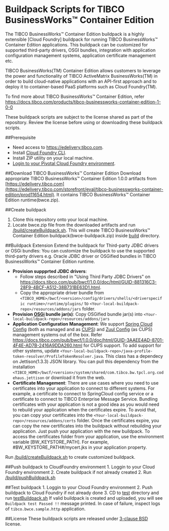 # Buildpack Scripts for TIBCO BusinessWorks™ Container Edition 
The TIBCO BusinessWorks™ Container Edition buildpack is a highly extensible [Cloud Foundry] buildpack for running TIBCO BusinessWorks™ Container Edition applications. This buildpack can be customized for supported third-party drivers, OSGI bundles, integration with application configuration management systems, application certificate management etc.

TIBCO BusinessWorks(TM) Container Edition allows customers to leverage the power and functionality of TIBCO ActiveMatrix BusinessWorks(TM) in order to build cloud-native applications with an API-first approach and to deploy it to container-based PaaS platforms such as Cloud Foundry(TM).

To find more about TIBCO BusinessWorks™ Container Edition, refer https://docs.tibco.com/products/tibco-businessworks-container-edition-1-0-0

These buildpack scripts are subject to the license shared as part of the repository. Review the license before using or downloading these buildpack scripts.

##Prerequisite
  * Need access to https://edelivery.tibco.com.
  * Install [Cloud Foundry CLI](https://docs.pivotal.io/pivotalcf/devguide/installcf/install-go-cli.html).
  * Install ZIP utility on your local machine.
  * [Login to your Pivotal Cloud Foundry environment](https://docs.pivotal.io/pivotalcf/devguide/installcf/whats-new-v6.html#login).
    
##Download TIBCO BusinessWorks™ Container Edition
Download appropriate TIBCO BusinessWorks™ Container Edition 1.0.0 artifacts from [https://edelivery.tibco.com](https://edelivery.tibco.com/storefront/eval/tibco-businessworks-container-edition/prod11654.html). It contains TIBCO BusinessWorks™ Container Edition runtime(bwce.zip).
     
##Create buildpack
   1. Clone this repository onto your local machine.
   2. Locate bwce.zip file from the downloaded artifacts and run [/build/createBuildpack.sh](/build/createBuildpack.sh). This will create TIBCO BusinessWorks™ Container Edition buildpack(bwce-buildpack.zip) inside [build](/build) directory.

##Buildpack Extension
Extend the buildpack for Third-party JDBC drivers or OSGi bundles: You can customize the buildpack to use the supported third-party drivers e.g. Oracle JDBC driver or OSGified bundles in TIBCO BusinessWorks™ Container Edition runtime.
* **Provision suppprted JDBC drivers**:
     * Follow steps described in "Using Third Party JDBC Drivers" on https://docs.tibco.com/pub/bwcf/1.0.0/doc/html/GUID-881316C3-28F9-4BCF-A512-38B731BE63D1.html.
     * Copy the appropriate driver bundle from `<TIBCO_HOME>/bwcf/<version>/config/drivers/shells/<driverspecific runtime>/runtime/plugins/` to  `<Your-local-buildpack-repo>/resources/addons/jars` folder. 
* **Provision [OSGi](https://www.osgi.org) bundle jar(s)**: Copy OSGified bundle jar(s) into `<Your-local-buildpack-repo>/resources/addons/jars`
* **Application Configuration Management**: We support [Spring Cloud Config](http://cloud.spring.io/spring-cloud-config/spring-cloud-config.html) (both as managed and as [CUPS](https://docs.cloudfoundry.org/devguide/services/user-provided.html)) and [Zuul Config](https://github.com/Confluex/Zuul/wiki) (as CUPS) management systems out of the box. Refer https://docs.tibco.com/pub/bwcf/1.0.0/doc/html/GUID-3AAEE4AD-8701-4F4E-AD7B-2416A9DDA260.html for CUPS support. To add support for other systems, update `<Your-local-buildpack-repo>/java-profile-token-resolver/ProfileTokenResolver.java`. This class has a dependecy on Jettison(1.3.3) JSON library. You can pull this dependency from the installation `<TIBCO_HOME>/bwcf/<version>/system/shared/com.tibco.bw.tpcl.org.codehaus.jettison` or download it from the web.
* **Certificate Management**: There are use cases where you need to use certificates into your application to connect to different systems. For example, a certificate to connect to SpringCloud config service or a certificate to connect to TIBCO Enterprise Message Service. Bundling certificates with your application is not a good idea as you would need to rebuild your application when the certificates expire. To avoid that, you can copy your certificates into the `<Your-local-buildpack-repo>/resources/addons/certs` folder. Once the certificates expire, you can copy the new certificates into the buildpack without rebuilding your application. Just push your application with the new buildpack. To access the certificates folder from your application, use the environment variable [BW_KEYSTORE_PATH]. For example, #BW_KEYSTORE_PATH#/mycert.jks in your application property.

Run [/build/createBuildpack.sh](/build/createBuildpack.sh) to create customized buildpack.

##Push buildpack to CloudFoundry environment
     1. Loggin to your Cloud Foundry environment
     2. Create buildpack if not already created
     2. Run [/build/pushBuildpack.sh](/build/pushBuildpack.sh)
     
##Test buildpack
     1. Loggin to your Cloud Foundry environment
     2. Push buildpack to Cloud Foundry if not already done
     3. CD to [test](/test) directory and run [testBuildpack.sh](/test/testBuildpack.sh)
If valid buildpack is created and uploaded, you will see `Buildpack test Passed !!` message printed. In case of failure, inspect logs of `tibco.bwce.sample.http` application.

##License
These buildpack scripts are released under [3-clause BSD](License.md) license.
     
